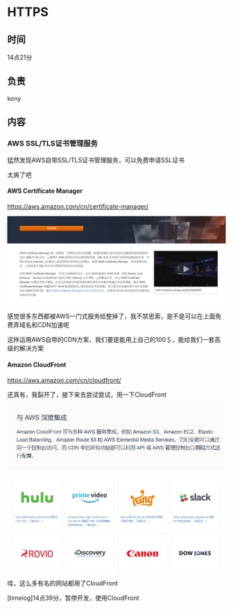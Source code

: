# HTTPS

## 时间

14点21分

## 负责

kony

## 内容

### AWS SSL/TLS证书管理服务

猛然发现AWS自带SSL/TLS证书管理服务，可以免费申请SSL证书

太爽了吧

#### AWS Certificate Manager

https://aws.amazon.com/cn/certificate-manager/

![image-20200720142415534](HTTPS.assets/image-20200720142415534.png)

感觉很多东西都被AWS一门式服务给整掉了，我不禁思索，是不是可以在上面免费弄域名和CDN加速呢

这样运用AWS自带的CDN方案，我们要是能用上自己的100＄，能给我们一套高级的解决方案

#### Amazon CloudFront

https://aws.amazon.com/cn/cloudfront/

还真有，我裂开了，接下来去尝试尝试，用一下CloudFront

![image-20200720143712287](HTTPS.assets/image-20200720143712287.png)

![image-20200720143730272](HTTPS.assets/image-20200720143730272.png)

哇，这么多有名的网站都用了CloudFront

[timelog]14点39分，暂停开发，使用CloudFront

